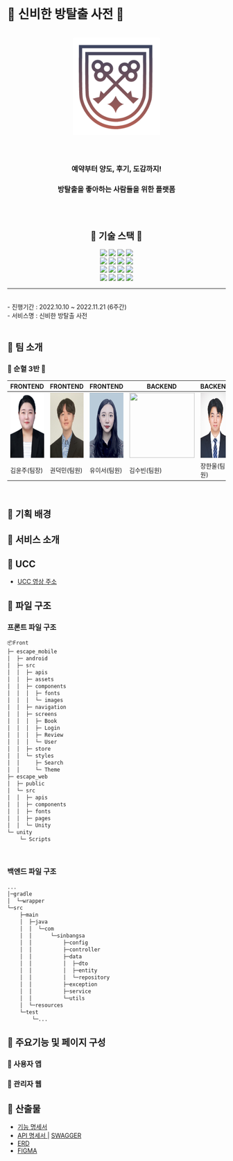 # 📖 신비한 방탈출 사전 📖

<div align="center">
<br />
    <img src ="./READMEIMG/logo_gradient.png" width="200px" />
    <h3></h3>
    <br />
    <h3>  예약부터 양도, 후기, 도감까지! </h3>
    <h3>  방탈출을 좋아하는 사람들을 위한 플랫폼 </h3>
    <p align="center">
<br />
<br>
<h2> 📖 기술 스택 📖 </h2>
<img src="https://img.shields.io/badge/react-61DAFB?style=for-the-badge&logo=react&logoColor=black">
<img src="https://img.shields.io/badge/react native-61DAFB?style=for-the-badge&logo=react&logoColor=black">
<img src="https://img.shields.io/badge/styled components-DB7093?style=for-the-badge&logo=styledcomponents&logoColor=white">
<img src="https://img.shields.io/badge/TypeScript-3178C6?style=for-the-badge&logo=styledcomponents&logoColor=white">
<br/>
<img src="https://img.shields.io/badge/spring-6DB33F?style=for-the-badge&logo=spring&logoColor=white">
<img src="https://img.shields.io/badge/springboot-6DB33F?style=for-the-badge&logo=springboot&logoColor=white">
<img src="https://img.shields.io/badge/openjdk-007396?style=for-the-badge&logo=openjdk&logoColor=white">
<img src="https://img.shields.io/badge/mysql-4479A1?style=for-the-badge&logo=mysql&logoColor=white">
<br />
<img src="https://img.shields.io/badge/git-F05032?style=for-the-badge&logo=git&logoColor=white">
<img src="https://img.shields.io/badge/gitlab-FC6D26?style=for-the-badge&logo=gitlab&logoColor=white">
<img src="https://img.shields.io/badge/jirasoftware-0052CC?style=for-the-badge&logo=jirasoftware&logoColor=white">
<img src="https://img.shields.io/badge/notion-000000?style=for-the-badge&logo=notion&logoColor=white">
<br/>
<img src="https://img.shields.io/badge/Jenkins-D24939?style=for-the-badge&logo=Jenkins&logoColor=white"/>
<img src="https://img.shields.io/badge/Docker-2496ED?style=for-the-badge&logo=Docker&logoColor=white"/>
<img src="https://img.shields.io/badge/AmazonS3-pink?style=for-the-badge&logo=amazons3&logoColor=white"/>
<img src="https://img.shields.io/badge/amazonaws-232F3E?style=for-the-badge&logo=amazonaws&logoColor=white">

<br />

</p>
</div>

------
<br>
- 진행기간 : 2022.10.10 ~ 2022.11.21 (6주간)
<br>
- 서비스명 : 신비한 방탈출 사전 </br>

<br>

## 📖 팀 소개
### 🐍 순혈 3반 🐍


| FRONTEND                                                                                                                                    | FRONTEND                                                                                                                                    | FRONTEND                                                                                                                                    | BACKEND                                                                                                                                     | BACKEND                                                                                                                                     | BACKEND                                                                                                                                     |
| ------------------------------------------------------------------------------------------------------------------------------------------- | ------------------------------------------------------------------------------------------------------------------------------------------- | ------------------------------------------------------------------------------------------------------------------------------------------- | ------------------------------------------------------------------------------------------------------------------------------------------- | ------------------------------------------------------------------------------------------------------------------------------------------- | ------------------------------------------------------------------------------------------------------------------------------------------- |
| <img src="./READMEIMG/KakaoTalk_20221120_224001856.png" width="150" height="150"/> | <img src="./READMEIMG/KakaoTalk_20221120_224001856_04.jpg" width="150" height="150"/> | <img src="./READMEIMG/KakaoTalk_20221120_224001856_01.jpg" width="150" height="150"/> | <img src="https://user-images.githubusercontent.com/97574675/193764147-37a4066c-3d05-4699-b01c-a9dfbc0d1e2d.jpg" width="150" height="150"/> | <img src="./READMEIMG/KakaoTalk_20221120_224001856_03.jpg" width="150" height="150"/> | <img src="./READMEIMG/KakaoTalk_20221120_224001856_02.jpg" width="150" height="150"/> |
| 김윤주(팀장)                                                                                                                                | 권덕민(팀원)                                                                                                                                | 유이서(팀원)                                                                                                                                | 김수빈(팀원)                                                                                                                                | 장한울(팀원)                                                                                                                                | 홍찬기(팀원)                                                                                                                                |

<br/>

## 📖 기획 배경


## 📖 서비스 소개


## 📖 UCC
- [ UCC 영상 주소 ](https://youtu.be/HtUgqePh2ZY)

## 📖 파일 구조

### 프론트 파일 구조
``` text
📦Front
├─ escape_mobile
│  ├─ android
│  ├─ src
│  │  ├─ apis
│  │  ├─ assets
│  │  ├─ components
│  │  │  ├─ fonts
│  │  │  └─ images
│  │  ├─ navigation
│  │  ├─ screens
│  │  │  ├─ Book
│  │  │  ├─ Login
│  │  │  ├─ Review
│  │  │  └─ User
│  │  ├─ store
│  │  └─ styles
│  │     ├─ Search
│  │     └─ Theme
├─ escape_web
│  ├─ public
│  └─ src
│  │  ├─ apis
│  │  ├─ components
│  │  ├─ fonts
│  │  ├─ pages
│  │  └─ Unity
└─ unity
    └─ Scripts
```
<br>

### 백엔드 파일 구조
``` text
...
│─gradle
│  └─wrapper
└─src
    ├─main
    │  ├─java
    │  │  └─com
    │  │      └─sinbangsa
    │  │          ├─config
    │  │          ├─controller
    │  │          ├─data
    │  │          │  ├─dto
    │  │          │  ├─entity
    │  │          │  └─repository
    │  │          ├─exception
    │  │          ├─service
    │  │          └─utils
    │  └─resources
    └─test
        └─... 
```


## 📖 주요기능 및 페이지 구성
### 🐍 사용자 앱


### 🐍 관리자 웹

## 📖 산출물
- [ 기능 명세서 ](https://sore-soldier-e16.notion.site/6bffc8c19f5e4859b9fe64be322dd4be)<br>
- [ API 명세서 ](https://sore-soldier-e16.notion.site/API-0fafaf0902a544adae3d7b284b169b2e) | [ SWAGGER ](http://k7c104.p.ssafy.io:8080/swagger-ui/index.html)<br>
- [ ERD ](https://www.erdcloud.com/d/v4HksMD7XSoxhFLN6) <br>
- [ FIGMA ](https://www.figma.com/file/xI7HaIHv4ybjES24wBkZDq/%EC%8B%A0%EB%B9%84%ED%95%9C-%ED%83%88%EC%B6%9C-%EC%82%AC%EC%A0%84?node-id=0%3A1&t=eX0IUwmUezLWPbM8-1)<br>

